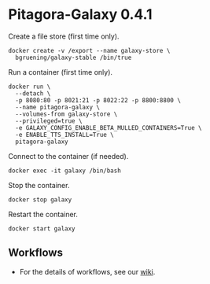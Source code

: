 # Pitagora-Galaxy 0.4.1

Create a file store (first time only).

```
docker create -v /export --name galaxy-store \
  bgruening/galaxy-stable /bin/true
```

Run a container (first time only).

```
docker run \
  --detach \
  -p 8080:80 -p 8021:21 -p 8022:22 -p 8800:8800 \
  --name pitagora-galaxy \
  --volumes-from galaxy-store \
  --privileged=true \
  -e GALAXY_CONFIG_ENABLE_BETA_MULLED_CONTAINERS=True \
  -e ENABLE_TTS_INSTALL=True \
  pitagora-galaxy
```

Connect to the container (if needed).

    docker exec -it galaxy /bin/bash

Stop the container.

    docker stop galaxy

Restart the container.

    docker start galaxy


## Workflows

* For the details of workflows, see our [wiki](http://wiki.pitagora-galaxy.org/wiki/index.php/Workflows).

